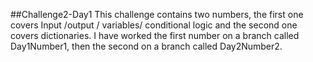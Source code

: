 ##Challenge2-Day1
This challenge contains two numbers, the first one covers Input /output / variables/ conditional logic and the second one covers dictionaries.
I have worked the first number on a branch called Day1Number1, then the second on a branch called Day2Number2.